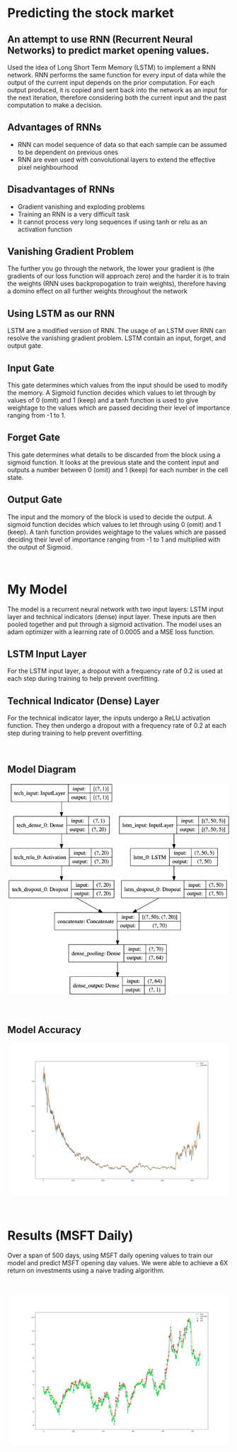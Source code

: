 # Predicting the stock market

## An attempt to use RNN (Recurrent Neural Networks) to predict market opening values.

Used the idea of Long Short Term Memory (LSTM) to implement a RNN network. 
RNN performs the same function for every input of data while the output of the current input depends on the prior computation. For each output produced, it is copied and sent back into the network as an input for the next iteration, therefore considering both the current input and the past computation to make a decision.

## Advantages of RNNs
- RNN can model sequence of data so that each sample can be assumed to be dependent on previous ones
- RNN are even used with convolutional layers to extend the effective pixel neighbourhood

## Disadvantages of RNNs
- Gradient vanishing and exploding problems
- Training an RNN is a very difficult task
- It cannot process very long sequences if using tanh or relu as an activation function

## Vanishing Gradient Problem
The further you go through the network, the lower your gradient is (the gradients of our loss function will approach zero) and the harder it is to train the weights (RNN uses backpropogation to train weights), therefore having a domino effect on all further weights throughout the network

## Using LSTM as our RNN
LSTM are a modified version of RNN. The usage of an LSTM over RNN can resolve the vanishing gradient problem. LSTM contain an input, forget, and output gate.

## Input Gate
This gate determines which values from the input should be used to modify the memory. A Sigmoid function decides which values to let through by values of 0 (omit) and 1 (keep) and a tanh function is used to give weightage to the values which are passed deciding their level of importance ranging from -1 to 1.

## Forget Gate
This gate determines what details to be discarded from the block using a sigmoid function. It looks at the previous state and the content input and outputs a number between 0 (omit) and 1 (keep) for each number in the cell state.

## Output Gate
The input and the momory of the block is used to decide the output. A sigmoid function decides which values to let through using 0 (omit) and 1 (keep). A tanh function provides weightage to the values which are passed deciding their level of importance ranging from -1 to 1 and multiplied with the output of Sigmoid.

<br>

# My Model
The model is a recurrent neural network with two input layers: LSTM input layer and technical indicators (dense) input layer. These inputs are then pooled together and put through a sigmoid activation. The model uses an adam optimizer with a learning rate of 0.0005 and a MSE loss function.

## LSTM Input Layer
For the LSTM input layer, a dropout with a frequency rate of 0.2 is used at each step during training to help prevent overfitting.

## Technical Indicator (Dense) Layer
For the technical indicator layer, the inputs undergo a ReLU activation function. They then undergo a dropout with a frequency rate of 0.2 at each step during training to help prevent overfitting.

<br>

## Model Diagram
![Model Diagram](assets/model.png)

<br>

## Model Accuracy
![Model Accuracy](assets/model_accuracy.png)

<br>

# Results (MSFT Daily)
Over a span of 500 days, using MSFT daily opening values to train our model and predict MSFT opening day values. We were able to achieve a 6X return on investments using a naive trading algorithm.

<br>

![Trading](assets/trading.png)
